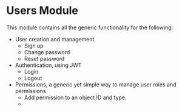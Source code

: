 # Users Module

This module contains all the generic functionality for the following:

- User creation and management
  - Sign up
  - Change password
  - Reset password
- Authentication, using JWT
  - Login
  - Logout
- Permissions, a generic yet simple way to manage user roles and permissions
  - Add permission to an object ID and type.
  - 